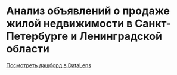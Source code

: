 # Анализ объявлений о продаже жилой недвижимости в Санкт-Петербурге и Ленинградской области

[Посмотреть дашборд в DataLens](https://datalens.yandex/o0tq9h9tfm7eb) 
